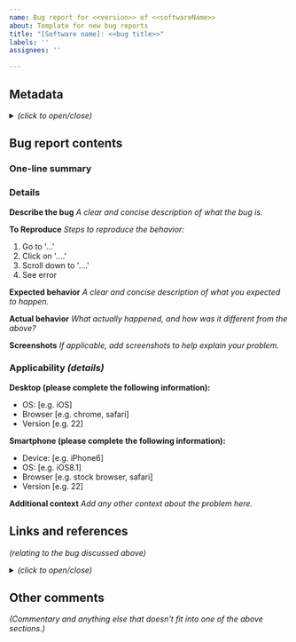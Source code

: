 ```yaml
---
name: Bug report for <<version>> of <<softwareName>>
about: Template for new bug reports
title: "[Software name]: <<bug title>>"
labels: ''
assignees: ''

---
```


## Metadata
<details><summary style="font-style: italic;"><em>(click to open/close)</em></summary>
 
### Status
**Bug officially submitted?:** No
**Bug ID:** 
**URL to official bug report:** 
**Related official bug IDs:** 
 
**Date problem discovered:** 
 
**Fixed _(date & release number)_:** 
**Regression on _(e.g. the bug came back!)_:** 

### Applicability
**Software, app, or service name:** 
**Software or publisher website:** 
**Software or app version:** 

**Operating system name:** 
**Operating system version:** 

**Device type:** 
**Device model:** 

**Severity:** 
 
**Link to this bug in my [personal library](http://library.jimgrisham.com/Special:PrefixIndex/Bug_reports/):** [http://library.jimgrisham.com/Bug_reports/Unfiled/(vendor_name)/(date)_(bug_title)]
 </details>
 
## Bug report contents

### One-line summary

### Details

**Describe the bug**
_A clear and concise description of what the bug is._

**To Reproduce**
_Steps to reproduce the behavior:_
1. Go to '...'
2. Click on '....'
3. Scroll down to '....'
4. See error

**Expected behavior**
_A clear and concise description of what you expected to happen._

**Actual behavior**
_What actually happened, and how was it different from the above?_

**Screenshots**
_If applicable, add screenshots to help explain your problem._

### Applicability _(details)_
**Desktop (please complete the following information):**
 - OS: [e.g. iOS]
 - Browser [e.g. chrome, safari]
 - Version [e.g. 22]

**Smartphone (please complete the following information):**
 - Device: [e.g. iPhone6]
 - OS: [e.g. iOS8.1]
 - Browser [e.g. stock browser, safari]
 - Version [e.g. 22]

**Additional context**
_Add any other context about the problem here._

## Links and references
_(relating to the bug discussed above)_
<details><summary style="font-style: italic;"><em>(click to open/close)</em></summary>

### Official references

### Forum and mailing list discussions

### Social media posts

</details>

## Other comments
_(Commentary and anything else that doesn't fit into one of the above sections.)_


<!-- END OF BUG REPORT FILE -->

<!-- PLEASE DO NOT MODIFY ANYTHING BELOW THIS POINT
     ----------------------------------------------
## Notes
 - Header table is YAML
 - Body will be rendered in Markdown

## References
If you have questions, ...

### GitHub templates
 - https://docs.github.com/en/communities/using-templates-to-encourage-useful-issues-and-pull-requests
 - https://docs.github.com/en/communities/using-templates-to-encourage-useful-issues-and-pull-requests/about-issue-and-pull-request-templates
 - https://docs.github.com/en/communities/using-templates-to-encourage-useful-issues-and-pull-requests/syntax-for-issue-forms

Legacy format:
 - https://docs.github.com/en/communities/using-templates-to-encourage-useful-issues-and-pull-requests/manually-creating-a-single-issue-template-for-your-repository

Community health:
 - https://docs.github.com/en/communities/setting-up-your-project-for-healthy-contributions/creating-a-default-community-health-file

Related; for pull requests:
 - https://docs.github.com/en/communities/using-templates-to-encourage-useful-issues-and-pull-requests/creating-a-pull-request-template-for-your-repository
 - https://docs.github.com/en/pull-requests/collaborating-with-pull-requests/proposing-changes-to-your-work-with-pull-requests/using-query-parameters-to-create-a-pull-request

### YAML
 - 

### Markdown
 - 

-->
